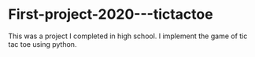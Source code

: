 # First-project-2020---tictactoe
This was a project I completed in high school. I implement the game of tic tac toe using python.
